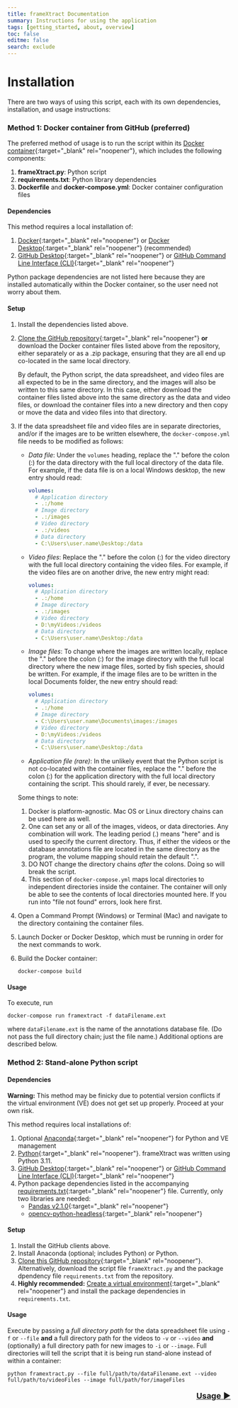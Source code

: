 ```yaml
---
title: frameXtract Documentation
summary: Instructions for using the application
tags: [getting_started, about, overview]
toc: false
editme: false
search: exclude
---
```


# Installation

There are two ways of using this script, each with its own dependencies, installation, and usage instructions:

### Method 1: Docker container from GitHub (preferred)

The preferred method of usage is to run the script within its [Docker container](https://www.docker.com/){:target="_blank" rel="noopener"}, which includes the following components:
1. **frameXtract.py**: Python script
2. **requirements.txt**: Python library dependencies
3. **Dockerfile** and **docker-compose.yml**: Docker container configuration files

#### Dependencies

This method requires a local installation of:
1. [Docker](https://www.docker.com/){:target="_blank" rel="noopener"} or [Docker Desktop](https://www.docker.com/products/docker-desktop/){:target="_blank" rel="noopener"} (recommended)
2. [GitHub Desktop](https://desktop.github.com/){:target="_blank" rel="noopener"} or [GitHub Command Line Interface (CLI)](https://cli.github.com/){:target="_blank" rel="noopener"}

Python package dependencies are not listed here because they are installed automatically within the Docker container, so the user need not worry about them.

#### Setup

1. Install the dependencies listed above.
2. [Clone the GitHub repository](https://docs.github.com/en/repositories/creating-and-managing-repositories/cloning-a-repository){:target="_blank" rel="noopener"} **or** download the Docker container files listed above from the repository, either separately or as a .zip package, ensuring that they are all end up co-located in the same local directory.
   
   By default, the Python script, the data spreadsheet, and video files are all expected to be in the same directory, and the images will also be written to this same directory. In this case, either download the container files listed above into the same directory as the data and video files, or download the container files into a new directory and then copy or move the data and video files into that directory.
   
3. If the data spreadsheet file and video files are in separate directories, and/or if the images are to be written elsewhere, the ```docker-compose.yml``` file needs to be modified as follows:
      * *Data file*: Under the ```volumes``` heading, replace the "." before the colon (:) for the data directory with the full local directory of the data file. For example, if the data file is on a local Windows desktop, the new entry should read:
      
        ```yml
        volumes:
          # Application directory
          - .:/home
          # Image directory
          - .:/images
          # Video directory
          - .:/videos
          # Data directory
          - C:\Users\user.name\Desktop:/data
        ```
      
      * *Video files*: Replace the "." before the colon (:) for the video directory with the full local directory containing the video files. For example, if the video files are on another drive, the new entry might read:
      
        ```yml
        volumes:
          # Application directory
          - .:/home
          # Image directory
          - .:/images
          # Video directory
          - D:\myVideos:/videos
          # Data directory
          - C:\Users\user.name\Desktop:/data
        ```
      
      * *Image files*: To change where the images are written locally, replace the "." before the colon (:) for the image directory with the full local directory where the new image files, sorted by fish species, should be written. For example, if the image files are to be written in the local Documents folder, the new entry should read:

        ```yml
        volumes:
          # Application directory
          - .:/home
          # Image directory
          - C:\Users\user.name\Documents\images:/images
          # Video directory
          - D:\myVideos:/videos
          # Data directory
          - C:\Users\user.name\Desktop:/data
        ```
      
      * *Application file (rare)*: In the unlikely event that the Python script is not co-located with the container files, replace the "." before the colon (:) for the application directory with the full local directory containing the script. This should rarely, if ever, be necessary.

    Some things to note:
    1. Docker is platform-agnostic. Mac OS or Linux directory chains can be used here as well.
    2. One can set any or all of the images, videos, or data directories. Any combination will work. The leading period (.) means "here" and is used to specify the current directory. Thus, if either the videos or the database annotations file are located in the same directory as the program, the volume mapping should retain the default ".".
    2. DO NOT change the directory chains *after* the colons. Doing so will break the script.
    4. This section of ```docker-compose.yml``` maps local directories to independent directories inside the container. The container will only be able to see the contents of local directories mounted here. If you run into "file not found" errors, look here first.
  
 4. Open a Command Prompt (Windows) or Terminal (Mac) and navigate to the directory containing the container files.
 5. Launch Docker or Docker Desktop, which must be running in order for the next commands to work.
 6. Build the Docker container:

    ```shell
    docker-compose build
    ```

#### Usage

To execute, run

```shell
docker-compose run framextract -f dataFilename.ext
```

where ```dataFilename.ext``` is the name of the annotations database file. (Do not pass the full directory chain; just the file name.) Additional options are described below.


### Method 2: Stand-alone Python script

#### Dependencies

**Warning:** This method may be finicky due to potential version conflicts if the virtual environment (VE) does not get set up properly. Proceed at your own risk.

This method requires local installations of:
1. Optional [Anaconda](https://www.anaconda.com/){:target="_blank" rel="noopener"} for Python and VE management
2. [Python](https://www.python.org/downloads/){:target="_blank" rel="noopener"}. frameXtract was written using Python 3.11.
3. [GitHub Desktop](https://desktop.github.com/){:target="_blank" rel="noopener"} or [GitHub Command Line Interface (CLI)](https://cli.github.com/){:target="_blank" rel="noopener"}
4. Python package dependencies listed in the accompanying [requirements.txt](https://github.com/MattGrossi-NOAA/SEFSC-FATES-ATI-FrameXtraction/blob/main/requirements.txt){:target="_blank" rel="noopener"} file. Currently, only two libraries are needed:
    - [Pandas v2.1.0](https://pandas.pydata.org/docs/whatsnew/v2.1.0.html){:target="_blank" rel="noopener"}
    - [opencv-python-headless](https://pypi.org/project/opencv-python-headless/){:target="_blank" rel="noopener"}

#### Setup

1. Install the GitHub clients above.
2. Install Anaconda (optional; includes Python) or Python.
3. [Clone this GitHub repository](https://docs.github.com/en/repositories/creating-and-managing-repositories/cloning-a-repository){:target="_blank" rel="noopener"}. Alternatively, download the script file ```frameXtract.py``` and the package dpendency file ```requirements.txt``` from the repository.
4. **Highly recommended:** [Create a virtual environment](https://docs.python.org/3/library/venv.html){:target="_blank" rel="noopener"} and install the package dependencies in ```requirements.txt```.

#### Usage

Execute by passing a *full directory path* for the data spreadsheet file using ```-f``` or ```--file``` **and** a full directory path for the videos to ```-v``` or ```--video``` **and** (optionally) a full directory path for new images to ```-i``` or ```--image```. Full directories will tell the script that it is being run stand-alone instead of within a container:

   ```shell
   python framextract.py --file full/path/to/dataFilename.ext --video full/path/to/videoFiles --image full/path/for/imageFiles
   ```

<p style="text-align:right; font-size:large;">
    <a href="{{ site.url }}{{ site.baseurl }}/about.html"> <b>Usage</b> &#9654; </a>
</p>